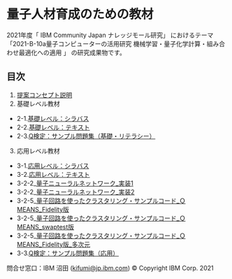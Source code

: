 # 量子人材育成のための教材
2021年度「 IBM Community Japan ナレッジモール研究」 におけるテーマ「2021-B-10a量子コンピューターの活用研究 機械学習・量子化学計算・組み合わせ最適化への適用 」 の研究成果物です。


## 目次
1. [提案コンセプト説明](1_concept/1_concept.pdf)
2. 基礎レベル教材
- 2-1.[基礎レベル：シラバス](2-basic/2-1_basic_syllabus.pdf)
- 2-2.[基礎レベル：テキスト](2-basic/2-2_basic_textbook.pdf)
- 2-3.[Q検定：サンプル問題集（基礎・リテラシー）](2-basic/2-3_basic_q_certification.pdf)
3. 応用レベル教材
- 3-1.[応用レベル：シラバス](3_advanced/3-1_advanced_syllabus.pdf)
- 3-2.[応用レベル：テキスト](3_advanced/3-2_advanced_textbook.pdf)
- 3-2-2_[量子ニューラルネットワーク_実装1](3_advanced/3-2-2_qnn_1.ipynb)
- 3-2-2_[量子ニューラルネットワーク_実装2](3_advanced/3-2-2_qnn_2.ipynb)
- 3-2-5_[量子回路を使ったクラスタリング・サンプルコード_ＱMEANS_Fidelity版](3_advanced/3-2-5_qMEANS_Fidelity.ipynb)
- 3-2-5_[量子回路を使ったクラスタリング・サンプルコード_ＱMEANS_swaptest版](3_advanced/3-2-5_qMEANS_swaptest.ipynb)
- 3-2-5_[量子回路を使ったクラスタリング・サンプルコード_ＱMEANS_Fidelity版_多次元](3_advanced/3-2-5_qMEANS_Fidelity_multidimension.ipynb)
- 3-3.[Q検定：サンプル問題集（応用）](3_advanced/3-3_advanced_q_certification.pdf)


問合せ窓口：IBM 沼田 (kifumi@jp.ibm.com)
© Copyright IBM Corp. 2021